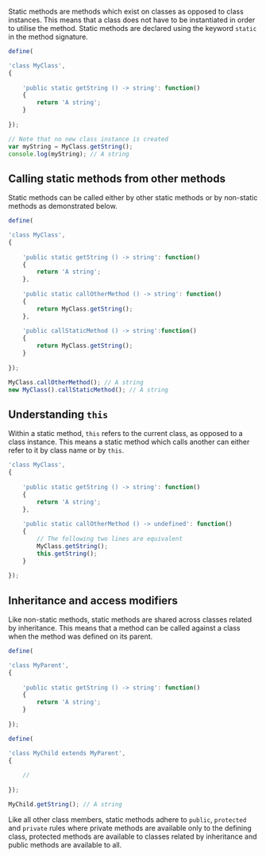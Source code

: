 Static methods are methods which exist on classes as opposed to class instances. This means that a class does not have to be instantiated in order to utilise the method. Static methods are declared using the keyword `static` in the method signature.

```javascript
define(

'class MyClass',
{
    
    'public static getString () -> string': function()
    {
        return 'A string';
    }
    
});
```

```javascript
// Note that no new class instance is created
var myString = MyClass.getString();
console.log(myString); // A string
```

## Calling static methods from other methods

Static methods can be called either by other static methods or by non-static methods as demonstrated below.

```javascript
define(

'class MyClass',
{
    
    'public static getString () -> string': function()
    {
        return 'A string';
    },
    
    'public static callOtherMethod () -> string': function()
    {
        return MyClass.getString();
    },
    
    'public callStaticMethod () -> string':function()
    {
        return MyClass.getString();
    }
    
});
```

```javascript
MyClass.callOtherMethod(); // A string
new MyClass().callStaticMethod(); // A string
```

## Understanding `this`

Within a static method, `this` refers to the current class, as opposed to a class instance. This means a static method which calls another can either refer to it by class name or by `this`.

```javascript
'class MyClass',
{
    
    'public static getString () -> string': function()
    {
        return 'A string';
    },
    
    'public static callOtherMethod () -> undefined': function()
    {
        // The following two lines are equivalent
        MyClass.getString();
        this.getString();
    }
    
});
```

## Inheritance and access modifiers

Like non-static methods, static methods are shared across classes related by inheritance. This means that a method can be called against a class when the method was defined on its parent.

```javascript
define(

'class MyParent',
{
    
    'public static getString () -> string': function()
    {
        return 'A string';
    }
    
});
```

```javascript
define(

'class MyChild extends MyParent',
{
    
    //
    
});
```

```javascript
MyChild.getString(); // A string
```

Like all other class members, static methods adhere to `public`, `protected` and `private` rules where private methods are available only to the defining class, protected methods are available to classes related by inheritance and public methods are available to all.